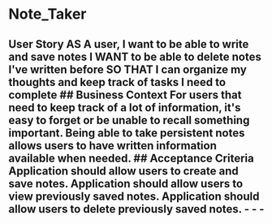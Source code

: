 # Note_Taker
## User Story  AS A user, I want to be able to write and save notes  I WANT to be able to delete notes I've written before  SO THAT I can organize my thoughts and keep track of tasks I need to complete  ## Business Context  For users that need to keep track of a lot of information, it's easy to forget or be unable to recall something important. Being able to take persistent notes allows users to have written information available when needed.  ## Acceptance Criteria  Application should allow users to create and save notes.  Application should allow users to view previously saved notes.  Application should allow users to delete previously saved notes.  - - -
